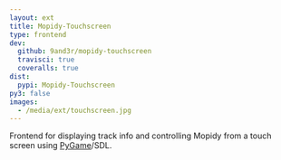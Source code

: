 ```yaml
---
layout: ext
title: Mopidy-Touchscreen
type: frontend
dev:
  github: 9and3r/mopidy-touchscreen
  travisci: true
  coveralls: true
dist:
  pypi: Mopidy-Touchscreen
py3: false
images:
  - /media/ext/touchscreen.jpg
---
```


Frontend for displaying track info and controlling Mopidy from a touch screen
using [PyGame](https://www.pygame.org/)/SDL.
